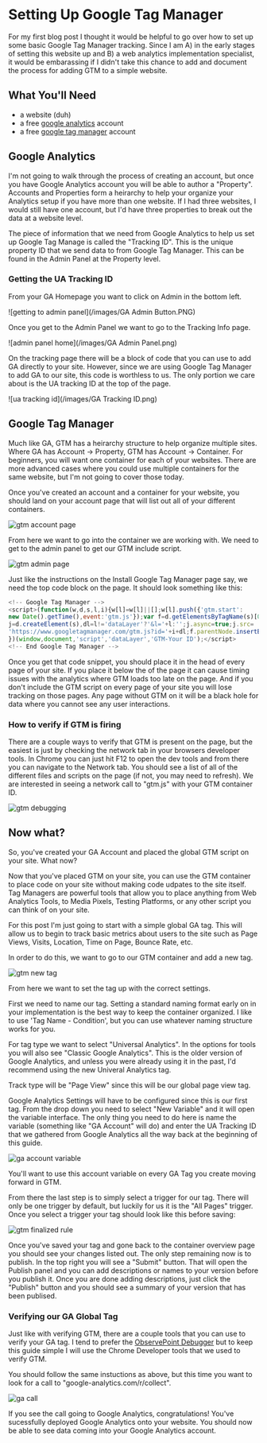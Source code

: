 # Setting Up Google Tag Manager

For my first blog post I thought it would be helpful to go over how to set up some basic Google Tag Manager tracking. Since I am A) in the early stages of setting this website up and B) a web analytics implementation specialist, it would be embarassing if I didn't take this chance to add and document the process for adding GTM to a simple website.

## What You'll Need

* a website (duh)
* a free [google analytics](https://www.google.com/analytics/) account
* a free [google tag manager](https://www.google.com/analytics/tag-manager/) account

## Google Analytics

I'm not going to walk through the process of creating an account, but once you have Google Analytics account you will be able to author a "Property". Accounts and Properties form a heirarchy to help your organize your Analytics setup if you have more than one website. If I had three websites, I would still have one account, but I'd have three properties to break out the data at a website level.

The piece of information that we need from Google Analytics to help us set up Google Tag Manage is called the "Tracking ID". This is the unique property ID that we send data to from Google Tag Manager. This can be found in the Admin Panel at the Property level.

### Getting the UA Tracking ID

From your GA Homepage you want to click on Admin in the bottom left.

![getting to admin panel](/images/GA Admin Button.PNG)

Once you get to the Admin Panel we want to go to the Tracking Info page.

![admin panel home](/images/GA Admin Panel.png)

On the tracking page there will be a block of code that you can use to add GA directly to your site. However, since we are using Google Tag Manager to add GA to our site, this code is worthless to us. The only portion we care about is the UA tracking ID at the top of the page.

![ua tracking id](/images/GA Tracking ID.png)

## Google Tag Manager

Much like GA, GTM has a heirarchy structure to help organize multiple sites. Where GA has Account -> Property, GTM has Account -> Container. For beginners, you will want one container for each of your websites. There are more advanced cases where you could use multiple containers for the same website, but I'm not going to cover those today.

Once you've created an account and a container for your website, you should land on your account page that will list out all of your different containers.

![gtm account page](/images/gtm-account-panel.PNG)

From here we want to go into the container we are working with. We need to get to the admin panel to get our GTM include script.

![gtm admin page](/images/gtm-admin-panel.png)

Just like the instructions on the Install Google Tag Manager page say, we need the top code block on the page. It should look something like this:

```javascript
<!-- Google Tag Manager -->
<script>(function(w,d,s,l,i){w[l]=w[l]||[];w[l].push({'gtm.start':
new Date().getTime(),event:'gtm.js'});var f=d.getElementsByTagName(s)[0],
j=d.createElement(s),dl=l!='dataLayer'?'&l='+l:'';j.async=true;j.src=
'https://www.googletagmanager.com/gtm.js?id='+i+dl;f.parentNode.insertBefore(j,f);
})(window,document,'script','dataLayer','GTM-Your ID');</script>
<!-- End Google Tag Manager -->
```

Once you get that code snippet, you should place it in the head of every page of your site. If you place it below the <head> of the page it can cause timing issues with the analytics where GTM loads too late on the page. And if you don't include the GTM script on every page of your site you will lose tracking on those pages. Any page without GTM on it will be a black hole for data where you cannot see any user interactions.

### How to verify if GTM is firing

There are a couple ways to verify that GTM is present on the page, but the easiest is just by checking the network tab in your browsers developer tools. In Chrome you can just hit F12 to open the dev tools and from there you can navigate to the Network tab. You should see a list of all of the different files and scripts on the page (if not, you may need to refresh). We are interested in seeing a network call to "gtm.js" with your GTM container ID.

![gtm debugging](/images/gtm-debug.png)

## Now what?

So, you've created your GA Account and placed the global GTM script on your site. What now?

Now that you've placed GTM on your site, you can use the GTM container to place code on your site without making code udpates to the site itself. Tag Managers are powerful tools that allow you to place anything from Web Analytics Tools, to Media Pixels, Testing Platforms, or any other script you can think of on your site.

For this post I'm just going to start with a simple global GA tag. This will allow us to begin to track basic metrics about users to the site such as Page Views, Visits, Location, Time on Page, Bounce Rate, etc.

In order to do this, we want to go to our GTM container and add a new tag.

![gtm new tag](/images/gtm-add-new.png)

From here we want to set the tag up with the correct settings. 

First we need to name our tag. Setting a standard naming format early on in your implementation is the best way to keep the container organized. I like to use 'Tag Name - Condition', but you can use whatever naming structure works for you.

For tag type we want to select "Universal Analytics". In the options for tools you will also see "Classic Google Analytics". This is the older version of Google Analytics, and unless you were already using it in the past, I'd recommend using the new Univeral Analytics tag.

Track type will be "Page View" since this will be our global page view tag.

Google Analytics Settings will have to be configured since this is our first tag. From the drop down you need to select "New Variable" and it will open the variable interface. The only thing you need to do here is name the variable (something like "GA Account" will do) and enter the UA Tracking ID that we gathered from Google Analytics all the way back at the beginning of this guide.

![ga account variable](/images/ga-account-variable.png)

You'll want to use this account variable on every GA Tag you create moving forward in GTM.

From there the last step is to simply select a trigger for our tag. There will only be one trigger by default, but luckily for us it is the "All Pages" trigger. Once you select a trigger your tag should look like this before saving:

![gtm finalized rule](/images/gtm-rule.png)

Once you've saved your tag and gone back to the container overview page you should see your changes listed out. The only step remaining now is to publish. In the top right you will see a "Submit" button. That will open the Publish panel and you can add descriptions or names to your version before you publish it. Once you are done adding descriptions, just click the "Publish" button and you should see a summary of your version that has been publised.

### Verifying our GA Global Tag

Just like with verifying GTM, there are a couple tools that you can use to verify your GA tag. I tend to prefer the [ObservePoint Debugger](https://chrome.google.com/webstore/detail/observepoint-tagdebugger/daejfbkjipkgidckemjjafiomfeabemo) but to keep this guide simple I will use the Chrome Developer tools that we used to verify GTM.

You should follow the same instuctions as above, but this time you want to look for a call to "google-analytics.com/r/collect".

![ga call](/images/ga-call.PNG)

If you see the call going to Google Analytics, congratulations! You've sucessfully deployed Google Analytics onto your website. You should now be able to see data coming into your Google Analytics account.
